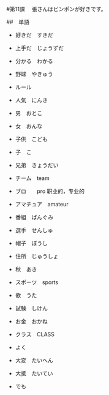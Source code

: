 #第11課　 張さんはビンポンが好きです。

##　単語

* 好きだ　すきだ
* 上手だ　じょうずだ

* 分かる　わかる

* 野球　やきゅう
 * ルール
 * 人気　にんき
 * 男　おとこ
 * 女　おんな
* 子供　こども
* 子　こ
* 兄弟　きょうだい
 * チーム　team
 * ブロ　　pro 职业的，专业的
 * アマチュア　amateur 
 * 番組　ばんぐみ
 * 選手　せんしゅ
 * 帽子　ぼうし
 * 住所　じゅうしょ
 * 秋　あき
 * スポーツ　sports
 * 歌　うた
 * 試験　しけん
 * お金　おかね
 * クラス　CLASS
 
* よく
* 大変　たいへん
* 大抵　たいてい
* でも

